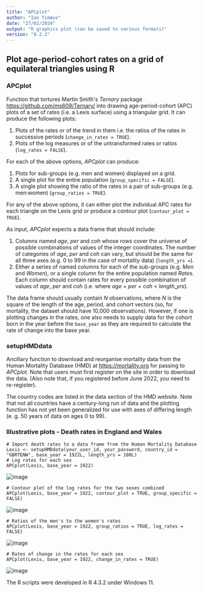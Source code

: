 ```yaml
---
title: "APCplot"
author: "Ian Timæus"
date: "27/02/2024"
output: "R graphics plot (can be saved to various formats)"
version: "0.2.2"
---
```


## Plot age-period-cohort rates on a grid of equilateral triangles using R

### APCplot
Function that tortures Martin Smith's *Ternary* package <https://github.com/ms609/Ternary/> into drawing age-period-cohort (APC) plots of a set of rates (i.e. a Lexis surface) using a triangular grid. It can produce the following plots:
1. Plots of the rates or of the trend in them i.e. the ratios of the rates in successive periods (`change_in_rates = TRUE`).
2. Plots of the log measures or of the untransformed rates or ratios (`log_rates = FALSE`).

For each of the above options, *APCplot* can produce:
1. Plots for sub-groups (e.g. men and women) displayed on a grid.
2. A single plot for the entire population (`group_specific = FALSE`).
3. A single plot showing the ratio of the rates in a pair of sub-groups (e.g. men:women) (`group_ratios = TRUE`).

For any of the above options, it can either plot the individual APC rates for each triangle on the Lexis grid or produce a contour plot (`contour_plot = TRUE`).

As input, *APCplot* expects a data frame that should include:
1. Columns named *age*, *per* and *coh* whose rows cover the universe of possible combinations of values of the integer coordinates. The number of categories of *age*, *per* and *coh* can vary, but should be the same for all three axes (e.g. 0 to 99 in the case of mortality data) (`length_yrs =`).
2. Either a series of named columns for each of the sub-groups (e.g. *Men* and *Women*), or a single column for the entire population named *Rates*. Each column should contain rates for every possible combination of values of *age*, *per* and *coh* (i.e. where *age* + *per* + *coh* < *length_yrs*).

The data frame should usually contain *N* observations, where *N* is the square of the length of the age, period, and cohort vectors (so, for mortality, the dataset should have 10,000 observations). However, if one is plotting changes in the rates, one also needs to supply data for the cohort born in the year before the `base_year` as they are required to calculate the rate of change into the base year.

### setupHMDdata
Ancillary function to download and reorganise mortality data from the Human Mortality Database (HMD) at <https://mortality.org> for passing to *APCplot*. Note that users must first register on the site in order to download the data. (Also note that, if you registered before June 2022, you need to re-register).

The country codes are listed in the data section of the HMD website. Note that not all countries have a century-long run of data and the plotting function has not yet been generalized for use with axes of differing length (e. g. 50 years of data on ages 0 to 99).

### Illustrative plots - Death rates in England and Wales
```
# Import death rates to a data frame from the Human Mortality Database 
Lexis <- setupHMDdata(your_user_id, your_password, country_id = "GBRTENW", base_year = 1922L, length_yrs = 100L)
# Log rates for each sex
APCplot(Lexis, base_year = 1922)
```
![image](https://github.com/BugBunny/APCplot/assets/10499045/f5a3b785-010e-4648-b759-5e1d86308de4)

```
# Contour plot of the log rates for the two sexes combined
APCplot(Lexis, base_year = 1922, contour_plot = TRUE, group_specific = FALSE)
```
![image](https://github.com/BugBunny/APCplot/assets/10499045/bdcdef6d-3d23-4fa0-a8c0-de039279a610)

```
# Ratios of the men's to the women's rates
APCplot(Lexis, base_year = 1922, group_ratios = TRUE, log_rates = FALSE)
```
![image](https://github.com/BugBunny/APCplot/assets/10499045/f1318902-f2dc-49b2-9e48-7f05e5e96ccc)

```
# Rates of change in the rates for each sex
APCplot(Lexis, base_year = 1922, change_in_rates = TRUE)
```
![image](https://github.com/BugBunny/APCplot/assets/10499045/69bc5076-553a-4dad-b277-c977894eed8f)


The R scripts were developed in R 4.3.2 under Windows 11.
